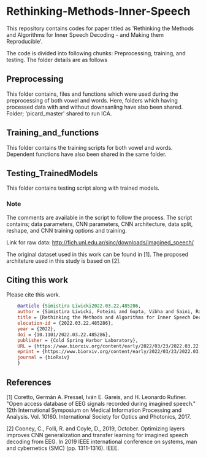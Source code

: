 # Rethinking-Methods-Inner-Speech

This repository contains codes for paper titled as 'Rethinking the Methods and Algorithms for Inner Speech
Decoding - and Making them Reproducible'. 

The code is divided into following chunks: Preprocessing, training, and testing. The folder details are as follows

## Preprocessing

This folder contains, files and functions which were used during the preprocessing of both vowel and words. Here, folders 
which having processed data with and without downsanling have also been shared.
Folder; 'picard_master' shared to run ICA.

## Training_and_functions

This folder contains the training scripts for both vowel and words. Dependent functions have also been shared in the same folder.

## Testing_TrainedModels

This folder contains testing script along with trained models.


### Note
The comments are available in the script to follow the process. The script contains; data parameters, CNN parameters, 
CNN architecture, data split, reshape, and CNN training options and training.

Link for raw data: http://fich.unl.edu.ar/sinc/downloads/imagined_speech/

The original dataset used in this work can be found in [1]. 
The proposed architeture used in this study is based on [2].

## Citing this work

Please cite this work.
```bibtex
    @article {Simistira Liwicki2022.03.22.485286,
	author = {Simistira Liwicki, Foteini and Gupta, Vibha and Saini, Rajkumar and De, Kanjar and Liwicki, Marcus},
	title = {Rethinking the Methods and Algorithms for Inner Speech Decoding - and Making them Reproducible},
	elocation-id = {2022.03.22.485286},
	year = {2022},
	doi = {10.1101/2022.03.22.485286},
	publisher = {Cold Spring Harbor Laboratory},
	URL = {https://www.biorxiv.org/content/early/2022/03/23/2022.03.22.485286},
	eprint = {https://www.biorxiv.org/content/early/2022/03/23/2022.03.22.485286.full.pdf},
	journal = {bioRxiv}
    }

```

## References
[1] Coretto, Germán A. Pressel, Iván E. Gareis, and H. Leonardo Rufiner. "Open access database of EEG signals recorded during imagined speech." 12th International Symposium on Medical Information Processing and Analysis. Vol. 10160. International Society for Optics and Photonics, 2017.

[2] Cooney, C., Folli, R. and Coyle, D., 2019, October. Optimizing layers improves CNN generalization and transfer learning for imagined speech decoding from EEG. In 2019 IEEE international conference on systems, man and cybernetics (SMC) (pp. 1311-1316). IEEE. 
